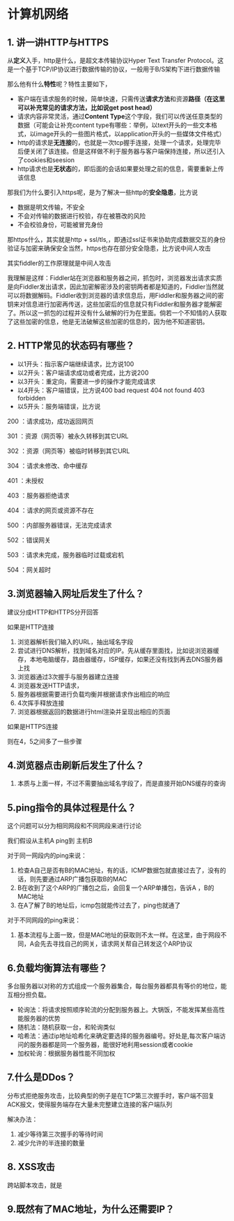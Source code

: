 # 计算机网络

## 1. 讲一讲HTTP与HTTPS

从**定义**入手，http是什么，是超文本传输协议Hyper Text Transfer Protocol。这是一个基于TCP/IP协议进行数据传输的协议，一般用于B/S架构下进行数据传输

那么他有什么**特性**呢？特性主要如下，

* 客户端在请求服务的时候，简单快速，只需传送**请求方法**和资源**路径（在这里可以补充常见的请求方法，比如说get post head）**
* 请求内容非常灵活，通过**Content Type**这个字段，我们可以传送任意类型的数据（可能会让补充content type有哪些：举例，以text开头的一些文本格式，以image开头的一些图片格式，以application开头的一些媒体文件格式）
* http的请求是**无连接**的，也就是一次tcp握手连接，处理一个请求，处理完毕后便关闭了该连接。但是这样做不利于服务器与客户端保持连接，所以还引入了cookies和seesion
* http请求也是**无状态**的，即后面的会话如果要处理之前的信息，需要重新上传该信息

那我们为什么要引入https呢，是为了解决一些http的**安全隐患**，比方说

* 数据是明文传输，不安全
* 不会对传输的数据进行校验，存在被篡改的风险
* 不会校验身份，可能被冒充身份

那https什么，其实就是http + ssl/tls,，即通过ssl证书来协助完成数据交互的身份验证与加密来确保安全当然，https也存在部分安全隐患，比方说中间人攻击

其实fiddler的工作原理就是中间人攻击

我理解是这样：Fiddler站在浏览器和服务器之间，抓包时，浏览器发出请求实质是向Fiddler发出请求，因此加密解密涉及的密钥两者都是知道的，Fiddler当然就可以将数据解码。Fiddler收到浏览器的请求信息后，用Fiddler和服务器之间的密钥来对信息进行加密再传送，这些加密后的信息就只有Fiddler和服务器才能解密了。所以这一抓包的过程并没有什么破解的行为在里面。倘若一个不知情的人获取了这些加密的信息，他是无法破解这些加密的信息的，因为他不知道密钥。

## 2. HTTP常见的状态码有哪些？

* 以1开头：指示客户端继续请求，比方说100
* 以2开头：客户端请求成功或者完成，比方说200
* 以3开头：重定向，需要进一步的操作才能完成请求
* 以4开头：客户端错误，比方说400 bad request 404 not found 403 forbidden
* 以5开头：服务端错误，比方说

200 ：请求成功，成功返回网页

 301 ：资源（网页等）被永久转移到其它URL 

302 ：资源（网页等）被临时转移到其它URL 

304 ：请求未修改、命中缓存

401 ：未授权 

403 ：服务器拒绝请求 

404 ：请求的网页或资源不存在 

500 ：内部服务器错误，无法完成请求 

502 ：错误网关 

503 ：请求未完成，服务器临时过载或宕机 

504 ：网关超时



## 3.浏览器输入网址后发生了什么？

建议分成HTTP和HTTPS分开回答

如果是HTTP连接

1. 浏览器解析我们输入的URL，抽出域名字段
2. 尝试进行DNS解析，找到域名对应的IP。先从缓存里面找，比如说浏览器缓存，本地电脑缓存，路由器缓存，ISP缓存，如果还没有找到再去DNS服务器上找
3. 浏览器通过3次握手与服务器建立连接
4. 浏览器发送HTTP请求，
5. 服务器根据需要进行负载均衡并根据请求作出相应的响应
6. 4次挥手释放连接
7. 浏览器根据返回的数据进行html渲染并呈现出相应的页面

如果是HTTPS连接

则在4，5之间多了一些步骤

## 4.浏览器点击刷新后发生了什么？

1. 本质与上面一样，不过不需要抽出域名字段了，而是直接开始DNS缓存的查询

## 5.ping指令的具体过程是什么？

这个问题可以分为相同网段和不同网段来进行讨论

我们假设从主机A ping到 主机B

对于同一网段内的ping来说：

1. 检查A自己是否有B的MAC地址，有的话，ICMP数据包就直接过去了，没有的话，则先要通过ARP广播包获取B的MAC
2. B在收到了这个ARP的广播包之后，会回复一个ARP单播包，告诉A ，B的MAC地址
3. 在A了解了B的地址后，icmp包就能传过去了，ping也就通了

对于不同网段的ping来说：

1. 基本流程与上面一致，但是MAC地址的获取则不太一样。在这里，由于网段不同，A会先去寻找自己的网关，请求网关帮自己转发这个ARP协议

## 6.负载均衡算法有哪些？

多台服务器以对称的方式组成一个服务器集合，每台服务器都具有等价的地位，能互相分担负载。

* 轮询法：将请求按照顺序轮流的分配到服务器上。大锅饭，不能发挥某些高性能服务器的优势
* 随机法：随机获取一台，和轮询类似
* 哈希法：通过ip地址哈希化来确定要选择的服务器编号。好处是,每次客户端访问的服务器都是同一个服务器，能很好地利用session或者cookie
* 加权轮询：根据服务器性能不同加权

## 7.什么是DDos？

分布式拒绝服务攻击，比较典型的例子是在TCP第三次握手时，客户端不回复ACK报文，使得服务端存在大量未完整建立连接的客户端队列

解决办法：

1. 减少等待第三次握手的等待时间
2. 减少允许的半连接的数量

## 8. XSS攻击

跨站脚本攻击，就是

## 9.既然有了MAC地址，为什么还需要IP？



